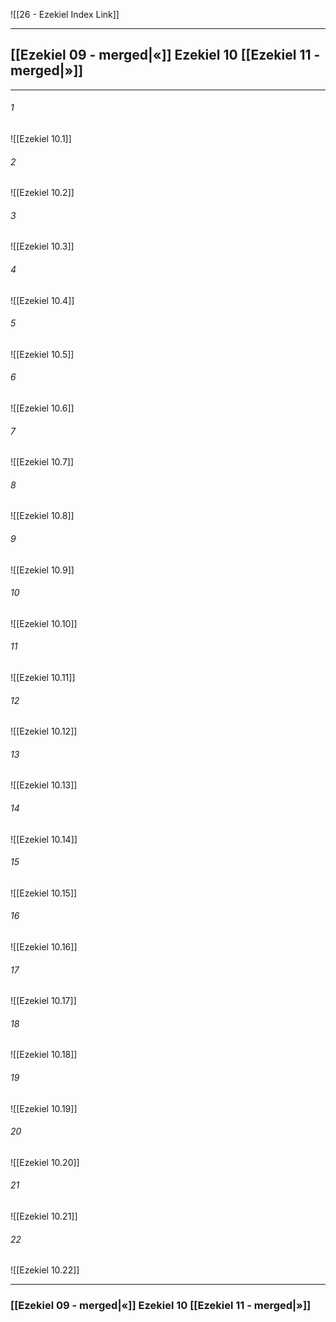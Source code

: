 ![[26 - Ezekiel Index Link]]

---

##  [[Ezekiel 09 - merged|«]] Ezekiel 10 [[Ezekiel 11 - merged|»]]

---

###### 1
![[Ezekiel 10.1]] 

###### 2
![[Ezekiel 10.2]] 

###### 3
![[Ezekiel 10.3]] 

###### 4
![[Ezekiel 10.4]]

###### 5 
![[Ezekiel 10.5]] 

###### 6
![[Ezekiel 10.6]] 

###### 7
![[Ezekiel 10.7]] 

###### 8
![[Ezekiel 10.8]] 

###### 9
![[Ezekiel 10.9]] 

###### 10
![[Ezekiel 10.10]] 

###### 11
![[Ezekiel 10.11]] 

###### 12
![[Ezekiel 10.12]]

###### 13
![[Ezekiel 10.13]] 

###### 14
![[Ezekiel 10.14]] 

###### 15
![[Ezekiel 10.15]]

###### 16
![[Ezekiel 10.16]] 

###### 17
![[Ezekiel 10.17]]

###### 18
![[Ezekiel 10.18]] 

###### 19
![[Ezekiel 10.19]] 

###### 20
![[Ezekiel 10.20]]

###### 21
![[Ezekiel 10.21]] 

###### 22
![[Ezekiel 10.22]] 


---
###  [[Ezekiel 09 - merged|«]] Ezekiel 10 [[Ezekiel 11 - merged|»]]